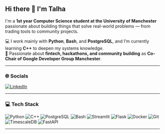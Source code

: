 ## Hi there 👋 I'm Talha  

I'm a **1st year Computer Science student at the University of Manchester** passionate about building things that solve real-world problems — from trading tools to community projects.  

💻 I work mainly with **Python**, **Bash**, and **PostgreSQL**, and I’m currently learning **C++** to deepen my systems knowledge.  
🚀 Passionate about **fintech, hackathons, and community building** as **Co-Chair of Google Developer Group Manchester**.  

---

### 🌐 Socials  
[![LinkedIn](https://img.shields.io/badge/LinkedIn-0077B5?style=for-the-badge&logo=linkedin&logoColor=white)](https://linkedin.com/in/talhaomg)  

---

### 💻 Tech Stack  

![Python](https://img.shields.io/badge/Python-3776AB?style=for-the-badge&logo=python&logoColor=white)
![C++](https://img.shields.io/badge/C++-00599C?style=for-the-badge&logo=cplusplus&logoColor=white)
![PostgreSQL](https://img.shields.io/badge/PostgreSQL-316192?style=for-the-badge&logo=postgresql&logoColor=white)
![Bash](https://img.shields.io/badge/Bash-121011?style=for-the-badge&logo=gnubash&logoColor=white)
![Streamlit](https://img.shields.io/badge/Streamlit-FF4B4B?style=for-the-badge&logo=streamlit&logoColor=white)
![Flask](https://img.shields.io/badge/Flask-000000?style=for-the-badge&logo=flask&logoColor=white)
![Docker](https://img.shields.io/badge/Docker-2496ED?style=for-the-badge&logo=docker&logoColor=white)
![Git](https://img.shields.io/badge/Git-F05032?style=for-the-badge&logo=git&logoColor=white)
![TimescaleDB](https://img.shields.io/badge/TimescaleDB-FDB515?style=for-the-badge&logo=timescaledb&logoColor=white)
![FastAPI](https://img.shields.io/badge/FastAPI-009688?style=for-the-badge&logo=fastapi&logoColor=white)

---



